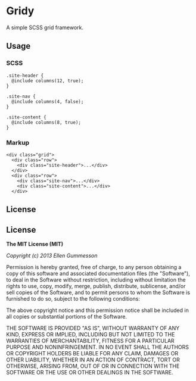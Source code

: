 # Gridy

A simple SCSS grid framework.

## Usage

### SCSS

	.site-header {
	  @include columns(12, true);  
	}
	
	.site-nav {
	  @include columns(4, false);
	}
	
	.site-content {
	  @include columns(8, true);
	}

### Markup

	<div class="grid">
	  <div class="row">
	    <div class="site-header">...</div>
	  </div>
	  <div class="row">
	    <div class="site-nav">...</div>
	    <div class="site-content">...</div>
	  </div>

## License

## License

**The MIT License (MIT)**

*Copyright (c) 2013 Ellen Gummesson*

Permission is hereby granted, free of charge, to any person obtaining a copy of this software and associated documentation files (the "Software"), to deal in the Software without restriction, including without limitation the rights to use, copy, modify, merge, publish, distribute, sublicense, and/or sell copies of the Software, and to permit persons to whom the Software is furnished to do so, subject to the following conditions:

The above copyright notice and this permission notice shall be included in all copies or substantial portions of the Software.

THE SOFTWARE IS PROVIDED "AS IS", WITHOUT WARRANTY OF ANY KIND, EXPRESS OR IMPLIED, INCLUDING BUT NOT LIMITED TO THE WARRANTIES OF MERCHANTABILITY, FITNESS FOR A PARTICULAR PURPOSE AND NONINFRINGEMENT. IN NO EVENT SHALL THE AUTHORS OR COPYRIGHT HOLDERS BE LIABLE FOR ANY CLAIM, DAMAGES OR OTHER LIABILITY, WHETHER IN AN ACTION OF CONTRACT, TORT OR OTHERWISE, ARISING FROM, OUT OF OR IN CONNECTION WITH THE SOFTWARE OR THE USE OR OTHER DEALINGS IN THE SOFTWARE.
